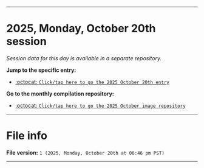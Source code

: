 
***

# 2025, Monday, October 20th session

_Session data for this day is available in a separate repository._

**Jump to the specific entry:**

- [:octocat: `Click/tap here to go the 2025 October 20th entry`](https://github.com/seanpm2001/SeansLifeArchive_Images_MotorWorld_CarFactory_Y2025_V10/tree/SeansLifeArchive_Images_MotorWorld_CarFactory_Y2025_V10_Main-dev/2025/10_October/20/)

**Go to the monthly compilation repository:**

- [:octocat: `Click/tap here to go the 2025 October image repository`](https://github.com/seanpm2001/SeansLifeArchive_Images_MotorWorld_CarFactory_Y2025_V10/)

***

# File info

**File version:** `1 (2025, Monday, October 20th at 06:46 pm PST)`

***
